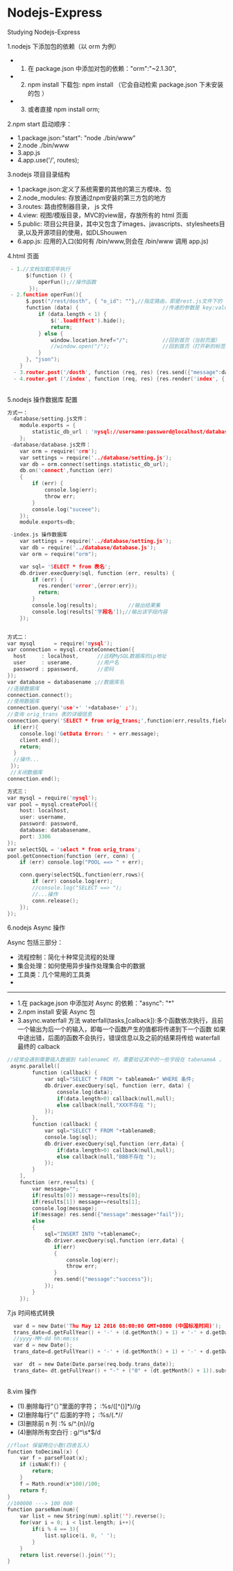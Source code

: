 # Nodejs-Express

Studying Nodejs-Express

1.nodejs 下添加包的依赖（以 orm 为例）
  - 1. 在 package.json 中添加对包的依赖："orm":"~2.1.30",
  - 2. npm install 下载包: npm install （它会自动检索 package.json 下未安装的包 ）
  - 3. 或者直接 npm install orm;

2.npm start 启动顺序：
  - 1.package.json:"start": "node ./bin/www"
  - 2.node ./bin/www
  - 3.app.js 
  - 4.app.use('/', routes);

3.nodejs 项目目录结构

  - 1.package.json:定义了系统需要的其他的第三方模块、包
  - 2.node_modules: 存放通过npm安装的第三方包的地方
  - 3.routes: 路由控制器目录， js 文件
  - 4.view:   视图/模版目录，MVC的view层，存放所有的 html 页面
  - 5.public: 项目公共目录，其中又包含了images、javascripts、stylesheets目录,以及开源项目的使用，如DLShouwen
  - 6.app.js: 应用的入口(如何有 /bin/www,则会在 /bin/www 调用 app.js)

4.html 页面
```c
 - 1.//文档加载完毕执行
      $(function () {
          operFun();//操作函数
       });
 - 2.function operFun(){
      $.post("/rest/dosth", { "o_id": ""},//指定路由，即是rest.js文件下的 dosth post 方法
      function (data) {                           //传递的参数是 key:value 键值对，返回结果给 data
          if (data.length < 1) {
              $('.loadEffect').hide();
              return;
          } else {
              window.location.href="/";           //回到首页（当前页面）
              //window.open("/");                 //回到首页（打开新的标签页）
          }           
      }, "json");
    }
  - 3.router.post('/dosth', function (req, res) {res.send({"message":data});});
  - 4.router.get ('/index', function (req, res) {res.render('index', { title: title });});
  
```

5.nodejs 操作数据库 配置
```c
方式一：
 -database/setting.js文件：
 	module.exports = {
    	statistic_db_url : 'mysql://username:password@localhost/databasename'
	};
 -database/database.js文件：
 	var orm = require('orm');
	var settings = require('../database/setting.js');
	var db = orm.connect(settings.statistic_db_url);
	db.on('connect',function (err)
	{
	    if (err) {
	        console.log(err);
	        throw err;
	    }
	    console.log("suceee");
	});
	module.exports=db;

 -index.js 操作数据库
 	var settings = require('../database/setting.js');
	var db = require('../database/database.js');
	var orm = require("orm");

	var sql= 'SELECT * from 表名';
  	db.driver.execQuery(sql, function (err, results) {
	    if (err) {
	      res.render('error',{error:err});
	      return;
	    }
	    console.log(results);          //输出结果集
	    console.log(results['字段名']);//输出该字段内容
	});


方式二：
var mysql      = require('mysql');
var connection = mysql.createConnection({
  host     : localhost,      //远程MySQL数据库的ip地址
  user     : userame,        //用户名
  password : ppassword,      //密码
});
var database = databasename ;//数据库名
//连接数据库
connection.connect();
//使用数据库
connection.query('use'+' '+database+' ;');
//查询 orig_trans 表的详细信息
connection.query('SELECT * from orig_trans;',function(err,results,fields){
  if(err){
    console.log('GetData Error: ' + err.message);
    client.end();
    return;
  }
  //操作...
 });
 //关闭数据库
connection.end();

方式三：
var mysql = require('mysql');
var pool = mysql.createPool({
    host: localhost,
    user: username,
    password: password,
    database: databasename,
    port: 3306
});
var selectSQL = 'select * from orig_trans';
pool.getConnection(function (err, conn) {
    if (err) console.log("POOL ==> " + err);

    conn.query(selectSQL,function(err,rows){
        if (err) console.log(err);
        //console.log("SELECT ==> ");
        //...操作
        conn.release();
    });
});

```

6.nodejs Async 操作

Async 包括三部分：
  - 流程控制：简化十种常见流程的处理
  - 集合处理：如何使用异步操作处理集合中的数据
  - 工具类：几个常用的工具类
  - 
---------------------------------------------------------------------------------------------  
  - 1.在 package.json 中添加对 Async 的依赖："async": "*"
  - 2.npm install 安装 Async 包
  - 3.async.waterfall 方法
    waterfall(tasks,[calback]):多个函数依次执行，且前一个输出为后一个的输入，即每一个函数产生的值都将传递到下一个函数
                               如果中途出错，后面的函数不会执行，错误信息以及之前的结果将传给 waterfall 最终的 calback

```c
//经常会遇到需要插入数据到 tablenameC 时，需要验证其中的一些字段在 tabenameA ， tablenameB ... 中存在
 async.parallel([
        function (callback) {
            var sql="SELECT * FROM "+ tableameA+" WHERE 条件;
            db.driver.execQuery(sql, function (err, data) {
                console.log(data);
                if(data.length>0) callback(null,null);
                else callback(null,"XXX不存在 ");
            });
        },
        function (callback) {
            var sql="SELECT * FROM "+tablenameB;
            console.log(sql);
            db.driver.execQuery(sql,function (err,data) {
                if(data.length>0) callback(null,null);
                else callback(null,"BBB不存在 ");
            });
        }
    ],
    function (err,results) {
        var message="";
        if(results[0]) message+=results[0];
        if(results[1]) message+=results[1];
        console.log(message);
        if(message) res.send({"message":message+"fail"});
        else
        {
            sql="INSERT INTO "+tablenameC+;
            db.driver.execQuery(sql,function (err,data) {
               if(err)
               {
                   console.log(err);
                   throw err;
               }
               res.send({"message":"success"});
            });
        }
    });

```

7.js 时间格式转换 

```c
  var d = new Date('Thu May 12 2016 08:00:00 GMT+0800 (中国标准时间)');  
  trans_date=d.getFullYear() + '-' + (d.getMonth() + 1) + '-' + d.getDate() + ' ' + d.getHours() + ':' + d.getMinutes() + ':' + d.getSeconds();
  //yyyy-MM-dd hh:mm:ss 
  var d = new Date();  
  trans_date=d.getFullYear() + '-' + (d.getMonth() + 1) + '-' + d.getDate();

  var  dt = new Date(Date.parse(req.body.trans_date));
  trans_date= dt.getFullYear() + "-" + ("0" + (dt.getMonth() + 1)).substr(("0" + (dt.getMonth() + 1)).length - 2, 2) + "-" + ("0" + dt.getDate()).substr(("0" + dt.getDate()).length - 2, 2);
  
```

8.vim 操作

-  (1).删除每行“（）”里面的字符；
	 :%s/([^()]*)//g
-  (2)删除每行“（” 后面的字符；
	:%s/(.*//
-  (3)删除前 n 列
	:% s/^.\{n\}//g
-  (4)删除所有空白行
	: g/^\s*$/d

```c
//float 保留两位小数(四舍五入)
function toDecimal(x) {
    var f = parseFloat(x);
    if (isNaN(f)) {
        return;
    }
    f = Math.round(x*100)/100;
    return f;
}
//100000 ---> 100 000
function parseNum(num){
    var list = new String(num).split('').reverse();
    for(var i = 0; i < list.length; i++){
        if(i % 4 == 3){
            list.splice(i, 0, ' ');
        }
    }
    return list.reverse().join('');
}
```

